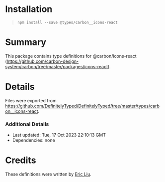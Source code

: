 # Installation
> `npm install --save @types/carbon__icons-react`

# Summary
This package contains type definitions for @carbon/icons-react (https://github.com/carbon-design-system/carbon/tree/master/packages/icons-react).

# Details
Files were exported from https://github.com/DefinitelyTyped/DefinitelyTyped/tree/master/types/carbon__icons-react.

### Additional Details
 * Last updated: Tue, 17 Oct 2023 22:10:13 GMT
 * Dependencies: none

# Credits
These definitions were written by [Eric Liu](https://github.com/metonym).
